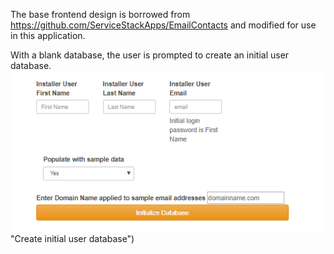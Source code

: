 The base frontend design is borrowed from https://github.com/ServiceStackApps/EmailContacts and modified for use in this application. 

With a blank database, the user is prompted to create an initial user database.  ![Create initial user database](https://github.com/craigdfrench/UserManager/blob/master/documentation/populate.PNG?raw=true) "Create initial user database")


